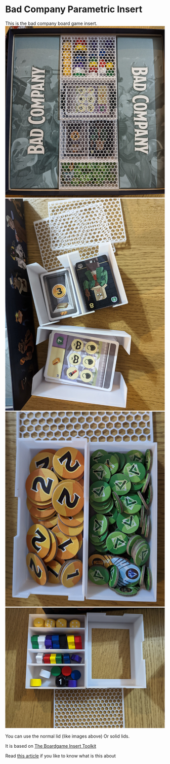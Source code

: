 # Bad Company Parametric Insert

This is the bad company board game insert.
![Full](images/full.jpg?raw=true "Insert")
![Cards](images/cards.jpg?raw=true "Cards")
![Money](images/money.jpg?raw=true "Money and Tokens")
![Resources](images/resources.jpg?raw=true "Resources")

You can use the normal lid (like images above) Or solid lids.

It is based on [The Boardgame Insert Toolkit](https://github.com/dppdppd/The-Boardgame-Insert-Toolkit) 

Read [this article](https://medium.com/@fzerorubigd/a-ci-cd-for-creating-board-game-insert-1c685aaa1a4f) if you like to know what is this about 
